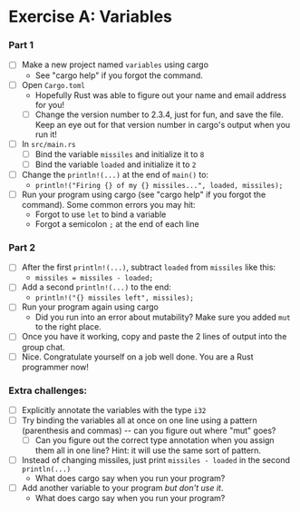 # Exercise A: Variables

### Part 1
- [ ] Make a new project named `variables` using cargo
  - See "cargo help" if you forgot the command.
- [ ] Open `Cargo.toml`
  - Hopefully Rust was able to figure out your name and email address for you!
  - [ ] Change the version number to 2.3.4, just for fun, and save the file.
    Keep an eye out for that version number in cargo's output when you run it!
- [ ] In `src/main.rs`
  - [ ] Bind the variable `missiles` and initialize it to `8`
  - [ ] Bind the variable `loaded` and initialize it to `2`
- [ ] Change the `println!(...)` at the end of `main()` to:
  - `println!("Firing {} of my {} missiles...", loaded, missiles);`
- [ ] Run your program using cargo (see "cargo help" if you forgot the command).
  Some common errors you may hit:
  - Forgot to use `let` to bind a variable
  - Forgot a semicolon `;` at the end of each line

### Part 2

- [ ] After the first `println!(...)`, subtract `loaded` from `missiles` like this:
  - `missiles = missiles - loaded;`
- [ ] Add a second `println!(...)` to the end:
  - `println!("{} missiles left", missiles);`
- [ ] Run your program again using cargo
  - Did you run into an error about mutability?  Make sure you added `mut` to the right place.
- [ ] Once you have it working, copy and paste the 2 lines of output into the group chat.
- [ ] Nice. Congratulate yourself on a job well done.  You are a Rust programmer now!

### Extra challenges:
- [ ] Explicitly annotate the variables with the type `i32`
- [ ] Try binding the variables all at once on one line using a pattern (parenthesis and commas) -- can you figure out where "mut" goes?
  - [ ] Can you figure out the correct type annotation when you assign them all in one line? Hint: it will use the same sort of pattern.
- [ ] Instead of changing missiles, just print `missiles - loaded` in the second `println(...)`
  - What does cargo say when you run your program?  
- [ ] Add another variable to your program *but don't use it*.
  - What does cargo say when you run your program?  
